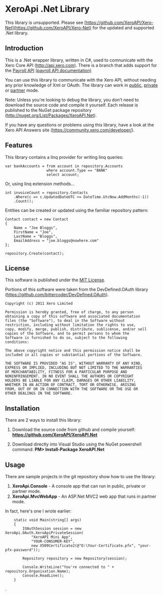 XeroApi .Net Library 
====================

This library is unsupported. Please see [https://github.com/XeroAPI/Xero-Net](https://github.com/XeroAPI/Xero-Net) for the updated and supported .Net library.

Introduction
------------

This is a .Net wrapper library, written in C#, used to comnunicate with the Xero Core API (http://api.xero.com).  There is a branch that adds support for the [Payroll API](https://github.com/XeroAPI/XeroAPI.Net/tree/payroll) [(payroll API documentation)](http://developer.xero.com/documentation/payroll-api/overview/)

You can use this library to communicate with the Xero API, without needing any prior knowledge of Xml or OAuth. The library can work in [public](http://developer.xero.com/api-overview/setup-an-application/#public-apps), [private](http://developer.xero.com/api-overview/setup-an-application/#private-apps) or [partner](http://developer.xero.com/api-overview/setup-an-application/#partner-apps) mode.

Note: Unless you're looking to debug the library, you don't need to download the source code and compile it yourself. Each release is published to the NuGet package repository (http://nuget.org/List/Packages/XeroAPI.Net).

If you have any questions or problems using this library, have a look at the Xero API Answers site (https://community.xero.com/developer/).


Features
--------

This library contains a linq provider for writing linq queries:

	var bankAccounts = from account in repository.Accounts
					   where account.Type == "BANK"
					   select account;

Or, using linq extension methods...

	int invoiceCount = repository.Contacts
		.Where(c => c.UpdatedDateUTC >= DateTime.UtcNow.AddMonths(-1))
		.Count();

Entities can be created or updated using the familiar repository pattern:

	Contact contact = new Contact
	{
		Name = "Joe Bloggs",
		FirstName = "Joe",
		LastName = "Bloggs",
		EmailAddress = "joe.bloggs@nowhere.com"
	};
	
	repository.Create(contact);


License
-------
This software is published under the [MIT License](http://en.wikipedia.org/wiki/MIT_License).

Portions of this software were taken from the DevDefined.OAuth library (https://github.com/bittercoder/DevDefined.OAuth).

	Copyright (c) 2011 Xero Limited

	Permission is hereby granted, free of charge, to any person
	obtaining a copy of this software and associated documentation
	files (the "Software"), to deal in the Software without
	restriction, including without limitation the rights to use,
	copy, modify, merge, publish, distribute, sublicense, and/or sell
	copies of the Software, and to permit persons to whom the
	Software is furnished to do so, subject to the following
	conditions:

	The above copyright notice and this permission notice shall be
	included in all copies or substantial portions of the Software.

	THE SOFTWARE IS PROVIDED "AS IS", WITHOUT WARRANTY OF ANY KIND,
	EXPRESS OR IMPLIED, INCLUDING BUT NOT LIMITED TO THE WARRANTIES
	OF MERCHANTABILITY, FITNESS FOR A PARTICULAR PURPOSE AND
	NONINFRINGEMENT. IN NO EVENT SHALL THE AUTHORS OR COPYRIGHT
	HOLDERS BE LIABLE FOR ANY CLAIM, DAMAGES OR OTHER LIABILITY,
	WHETHER IN AN ACTION OF CONTRACT, TORT OR OTHERWISE, ARISING
	FROM, OUT OF OR IN CONNECTION WITH THE SOFTWARE OR THE USE OR
	OTHER DEALINGS IN THE SOFTWARE.

	
Installation
------------
There are 2 ways to install this library:

1. Download the source code from github and compile yourself:
 **https://github.com/XeroAPI/XeroAPI.Net**

2. Download directly into Visual Studio using the NuGet powershell command:
 **PM&gt; Install-Package XeroAPI.Net**


Usage
-----

There are sample projects in the git repository show how to use the library:

1. **XeroApi.Console** - A console app that can run in public, private or partner mode.
2. **XeroApi.MvcWebApp** - An ASP.Net MVC2 web app that runs in partner mode.

In fact, here's one I wrote earlier:

        static void Main(string[] args)
        {
            IOAuthSession session = new XeroApi.OAuth.XeroApiPrivateSession(
                "XeroAPI Mini App",
                "YOUR-CONSUMER-KEY",
                new X509Certificate2(@"D:\Your-Certificate.pfx", "your-pfx-password"));

            Repository repository = new Repository(session);
            
            Console.WriteLine("You're connected to " + repository.Organisation.Name);
            Console.ReadLine();
        }

.
